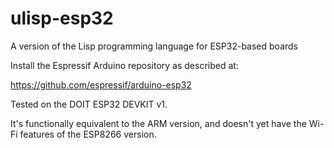 # ulisp-esp32
A version of the Lisp programming language for ESP32-based boards

Install the Espressif Arduino repository as described at:

https://github.com/espressif/arduino-esp32

Tested on the DOIT ESP32 DEVKIT v1.

It's functionally equivalent to the ARM version, and doesn't yet have the Wi-Fi features of the ESP8266 version.
